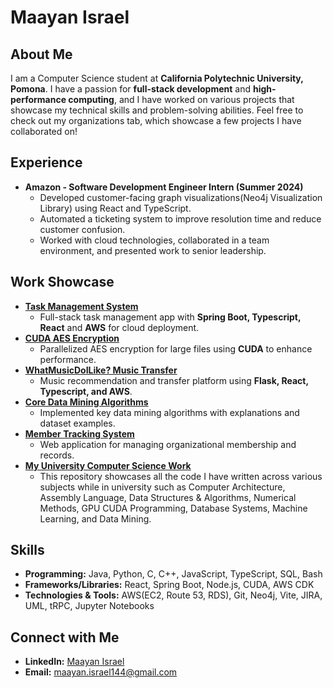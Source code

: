 # Maayan Israel

## About Me
I am a Computer Science student at **California Polytechnic University, Pomona**. I have a passion for **full-stack development** and **high-performance computing**, and I have worked on various projects that showcase my technical skills and problem-solving abilities. Feel free to check out my organizations tab, which showcase a few projects I have collaborated on!

## Experience
- **Amazon - Software Development Engineer Intern (Summer 2024)**  
  - Developed customer-facing graph visualizations(Neo4j Visualization Library) using React and TypeScript.  
  - Automated a ticketing system to improve resolution time and reduce customer confusion.  
  - Worked with cloud technologies, collaborated in a team environment, and presented work to senior leadership.

## Work Showcase
- **[Task Management System](https://github.com/orgs/MaayanIsraelFullStackTaskManagement/repositories)**  
  - Full-stack task management app with **Spring Boot, Typescript, React** and **AWS** for cloud deployment.
- **[CUDA AES Encryption](https://github.com/Maayan12k/VideoEncryptorCUDA)**  
  - Parallelized AES encryption for large files using **CUDA** to enhance performance.
- **[WhatMusicDoILike? Music Transfer](https://github.com/orgs/WhatMusicDoILike-MusicWebApp/repositories)**  
  - Music recommendation and transfer platform using **Flask, React, Typescript,  and AWS**.
- **[Core Data Mining Algorithms](https://github.com/Maayan12k/BasicAlgorithms)**  
  - Implemented key data mining algorithms with explanations and dataset examples.
- **[Member Tracking System](https://github.com/IscariotSystems/Member-System)**  
  - Web application for managing organizational membership and records.
- **[My University Computer Science Work](https://github.com/Maayan12k/UniversityCSWork)**  
  - This repository showcases all the code I have written across various subjects while in university such as Computer Architecture, Assembly Language, Data Structures & Algorithms, Numerical Methods, GPU CUDA Programming, Database Systems, Machine Learning, and Data Mining. 

## Skills
- **Programming:** Java, Python, C, C++, JavaScript, TypeScript, SQL, Bash
- **Frameworks/Libraries:** React, Spring Boot, Node.js, CUDA, AWS CDK
- **Technologies & Tools:** AWS(EC2, Route 53, RDS), Git, Neo4j, Vite, JIRA, UML, tRPC, Jupyter Notebooks

## Connect with Me
- **LinkedIn:** [Maayan Israel](https://www.linkedin.com/in/maayan-israel-72694b206/)
- **Email:** maayan.israel144@gmail.com
